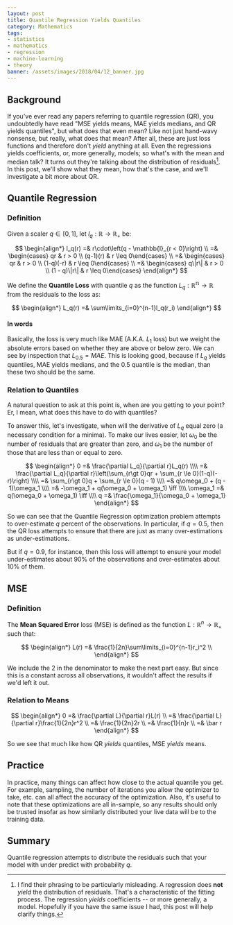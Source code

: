 ```yaml
---
layout: post
title: Quantile Regression Yields Quantiles
category: Mathematics
tags:
- statistics
- mathematics
- regression
- machine-learning
- theory
banner: /assets/images/2018/04/12_banner.jpg
---
```


## Background

If you've ever read any papers referring to quantile regression (QR), you undoubtedly have read "MSE yields means, MAE yields medians, and QR yields quantiles", but what does that even mean? Like not just hand-wavy nonsense, but really, what does that mean? After all, these are just loss functions and therefore don't *yield* anything at all. Even the regressions yields coefficients, or, more generally, models; so what's with the mean and median talk? It turns out they're talking about the distribution of residuals[^misleading]. In this post, we'll show what they mean, how that's the case, and we'll investigate a bit more about QR.

<!-- more -->

[^misleading]: I find their phrasing to be particularly misleading. A regression does **not** *yield* the distribution of residuals. That's a characteristic of the fitting process. The regression *yields* coefficients -- or more generally, a model. Hopefully if you have the same issue I had, this post will help clarify things.

## Quantile Regression

### Definition
Given a scaler $q\in[0,1]$, let $l_q:\mathbb{R}\to\mathbb{R}_+$ be:

$$
\begin{align*}
l_q(r) =& r\cdot\left(q - \mathbb{I}_{r < 0}\right) \\
=& \begin{cases} qr & r > 0 \\ (q-1)(r) & r \leq 0\end{cases} \\
=& \begin{cases} qr & r > 0 \\ (1-q)(-r) & r \leq 0\end{cases} \\
=& \begin{cases} q\|r\| & r > 0 \\ (1 - q)\|r\| & r \leq 0\end{cases}
\end{align*}
$$

We define the **Quantile Loss** with quantile $q$ as the function $L_q:\mathbb{R^n}\to\mathbb{R}$ from the residuals to the loss as:

$$
\begin{align*}
L_q(r) =& \sum\limits_{i=0}^{n-1}l_q(r_i)
\end{align*}
$$

#### In words

Basically, the loss is very much like MAE (A.K.A. $L_1$ loss) but we weight the absolute errors based on whether they are above or below zero. We can see by inspection that $L_{0.5} = MAE$. This is looking good, because if $L_q$ yields quantiles, MAE yields medians, and the $0.5$ quantile is the median, than these two should be the same.

### Relation to Quantiles

A natural question to ask at this point is, when are you getting to your point? Er, I mean, what does this have to do with quantiles?

To answer this, let's investigate, when will the derivative of $L_q$ equal zero (a necessary condition for a minima). To make our lives easier, let $\omega_0$ be the number of residuals that are greater than zero, and $\omega_1$ be the number of those that are less than or equal to zero.

$$
\begin{align*}
0 =& \frac{\partial L_q}{\partial r}L_q(r) \\\\
=& \frac{\partial L_q}{\partial r}\left(\sum_{r\gt 0}qr + \sum_{r \le 0}(1-q)(-r)\right) \\\\
=& \sum_{r\gt 0}q + \sum_{r \le 0}(q - 1) \\\\
=& q\omega_0 + (q - 1)\omega_1 \\\\
=& -\omega_1 + q(\omega_0 + \omega_1) \iff \\\\
\omega_1 =& q(\omega_0 + \omega_1) \iff \\\\
q =& \frac{\omega_1}{\omega_0 + \omega_1}
\end{align*}
$$

So we can see that the Quantile Regression optimization problem attempts to over-estimate $q$ percent of the observations. In particular, if $q = 0.5$, then the QR loss attempts to ensure that there are just as many over-estimations as under-estimations.

But if $q=0.9$, for instance, then this loss will attempt to ensure your model under-estimates about 90% of the observations and over-estimates about 10% of them.

## MSE

### Definition

The **Mean Squared Error** loss (MSE) is defined as the function $L:\mathbb{R}^n\to\mathbb{R}_+$ such that:

$$
\begin{align*}
L(r) =& \frac{1}{2n}\sum\limits_{i=0}^{n-1}r_i^2 \\
\end{align*}
$$

We include the 2 in the denominator to make the next part easy. But since this is a constant across all observations, it wouldn't affect the results if we'd left it out.

### Relation to Means

$$
\begin{align*}
0 =& \frac{\partial L}{\partial r}L(r) \\
=& \frac{\partial L}{\partial r}\frac{1}{2n}r^2 \\
=& \frac{1}{2n}2r \\
=& \frac{1}{n}r \\
=& \bar r
\end{align*}
$$

So we see that much like how QR *yields* quantiles, MSE *yields* means.

## Practice

In practice, many things can affect how close to the actual quantile you get. For example, sampling, the number of iterations you allow the optimizer to take, etc. can all affect the accuracy of the optimization. Also, it's useful to note that these optimizations are all in-sample, so any results should only be trusted insofar as how similarly distributed your live data will be to the training data.

## Summary

Quantile regression attempts to distribute the residuals such that your model with under predict with probability $q$.
